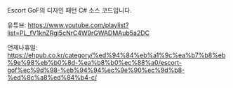 Escort GoF의 디자인 패턴 C# 소스 코드입니다.

유튜브: https://www.youtube.com/playlist?list=PL_fV1knZRgi5cNrC4W9rGWADMAub5a2DC

언제나휴일: https://ehpub.co.kr/category/%ed%94%84%eb%a1%9c%ea%b7%b8%eb%9e%98%eb%b0%8d-%ea%b8%b0%ec%88%a0/escort-gof%ec%9d%98-%eb%94%94%ec%9e%90%ec%9d%b8-%ed%8c%a8%ed%84%b4-c/

